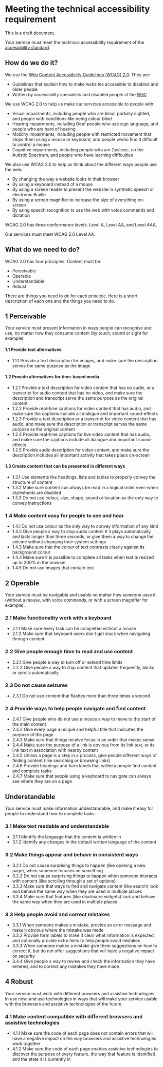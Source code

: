 # Meeting the technical accessibility requirement

This is a draft document. 

Your service must meet the technical accessibility requirement of the [accessibility standard](standard.md).

## How do we do it?

We use the [Web Content Accessibility Guidelines (WCAG) 2.0](https://www.w3.org/TR/WCAG20/). They are:

* Guidelines that explain how to make websites accessible to disabled and older people
* Written by accessibility specialists and disabled people at the [W3C](http://w3.org)

We use WCAG 2.0 to help us make our services accessible to people with:
* Visual impairments, including people who are blind, partially sighted, and people with conditions like being colour blind
* Hearing impairments, including Deaf people who use sign language, and people who are hard of hearing
* Mobility impairments, including people with restricted movement that stops them using a mouse or keyboard, and people wwho find it difficult to control a mouse
* Cognitive impairments, including people who are Dyslexic, on the Autistic Spectrum, and people who have learning difficulties

We also use WCAG 2.0 to help us think about the different ways people use the web:
* By changing the way a website looks in their browser
* By using a keyboard instead of a mouse
* By using a screen reader to present the website in synthetic speech or electronic Braille
* By using a screen magnifier to increase the size of everything on-screen
* By using speech recognition to use the web with voice commands and dictation

WCAG 2.0 has three conformance levels: Level A, Level AA, and Level AAA.

Our services must meet WCAG 2.0 Level AA.

## What do we need to do?

WCAG 2.0 has four principles. Content must be:
* Perceivable
* Operable
* Understandable
* Robust

There are things you need to do for each principle. Here is a short description of each one and the things you need to do.

## 1 Perceivable

Your service must present information in ways people can recognise and use, no matter how they consume content (by touch, sound or sight for example)

#### 1.1 Provide text alternatives
* 1.1.1 Provide a text description for images, and make sure the description serves the same purpose as the image

#### 1.2 Provide alternatives for time-based media
* 1.2.1 Provide a text description for video content that has no audio, or a transcript for audio content that has no video, and make sure the description and transcript serve the same purpose as the original content
* 1.2.2 Provide real-time captions for video content that has audio, and make sure the captions include all dialogue and important sound-effects
* 1.2.3 Provide a text description or a transcript for video content that has audio, and make sure the description or transcript serves the same purpose as the original content
* 1.2.4 Provide real-time captions for live video content that has audio, and make sure the captions include all dialogue and important sound-effects
* 1.2.5 Provide audio description for video content, and make sure the description includes all important activity that takes place on-screen

#### 1.3 Create content that can be presented in different ways
* 1.3.1 Use elements like headings, lists and tables to properly convey the structure of content
* 1.3.2 Make sure content can always be read in a logical order even when stylesheets are disabled
* 1.3.3 Do not use colour, size, shape, sound or location as the only way to convey instructions

### 1.4 Make content easy for people to see and hear
* 1.4.1 Do not use colour as the only way to convey information of any kind
* 1.4.2 Give people a way to stop audio content if it plays automatically and lasts longer than three seconds, or give them a way to change the volume without changing their system settings
* 1.4.3 Make sure that the colour of text contrasts clearly against its background colour
* 1.4.4 Make sure it is possible to complete all tasks when text is resized up to 200% in the browser
* 1.4.5 Do not use images that contain text

## 2 Operable

Your service must be navigable and usable no matter how someone uses it (without a mouse, with voice commands, or with a screen magnifier for example).

### 2.1 Make functionality work with a keyboard
* 2.1.1 Make sure every task can be completed without a mouse
* 2.1.2 Make sure that keyboard users don't get stuck when navigating through content

### 2.2 Give people enough time to read and use content
* 2.2.1 Give people a way to turn off or extend time limits
* 2.2.2 Give people a way to stop content that updates frequently, blinks or scrolls automatically

### 2.3 Do not cause seizures
* 2.3.1 Do not use content that flashes more than three times a second

### 2.4 Provide ways to help people navigate and find content
* 2.4.1 Give people who do not use a mouse a way to move to the start of the main content
* 2.4.2 Give every page a unique and helpful title that indicates the purpose of the page
* 2.4.3 Make sure that things receive focus in an order that makes sense
* 2.4.4 Make sure the purpose of a link is obvious from its link text, or its link text in association with nearby content
* 2.4.5 Unless a page is a step in a process, give people different ways of finding content (like searching or browsing links)
* 2.4.6 Provide headings and form labels that willhelp people find content and complete tasks
* 2.4.7 Make sure that people using a keyboard to navigate can always see where they are on a page

## Understandable

Your service must make information understandable, and make it easy for people to understand how to complete tasks.

### 3.1 Make text readable and understandable
* 3.1.1 Identify the language that the content is written in
* 3.1.2 Identify any changes in the default written language of the content

### 3.2 Make things appear and behave in consistent ways
* 3.2.1 Do not cause surprising things to happen (like opening a new page), when someone focuses on something
* 3.2.2 Do not cause surprising things to happen when someone interacts with content (like scrolling through a set of options)
* 3.3.3 Make sure that ways to find and navigate content (like search) look and behave the same way when they are used in multiple places
* 3.3.4 Make sure that features (like disclosure widgets) look and behave the same way when they are used in multiple places

### 3.3 Help people avoid and correct mistakes
* 3.3.1 When someone makes a mistake, provide an error message and make it obvious where the mistake was made
* 3.3.2 Provide form labels to make it clear what information is expected, and optionally provide extra hints to help people avoid mistakes
* 3.3.3 When someone makes a mistake give them suggestions on how to correct it, but do not offer suggestions that will have a negative impact on security
* 3.4.4 Give people a way to review and check the information they have entered, and to correct any mistakes they have made

## 4 Robust

Your service must work with different browsers and assistive technologies in use now, and use technologies in ways that will make your service usable with the browsers and assistive technologies of the future.

### 4.1 Make content compatible with different browsers and assistive technologies
* 4.1.1 Make sure the code of each page does not contain errors that will have a negative impact on the way browsers and assistive technologies work together
* 4.1.2 Make sure the code of each page enables assistive technologies to discover the purpose of every feature, the way that feature is identified, and the state it is currently in
